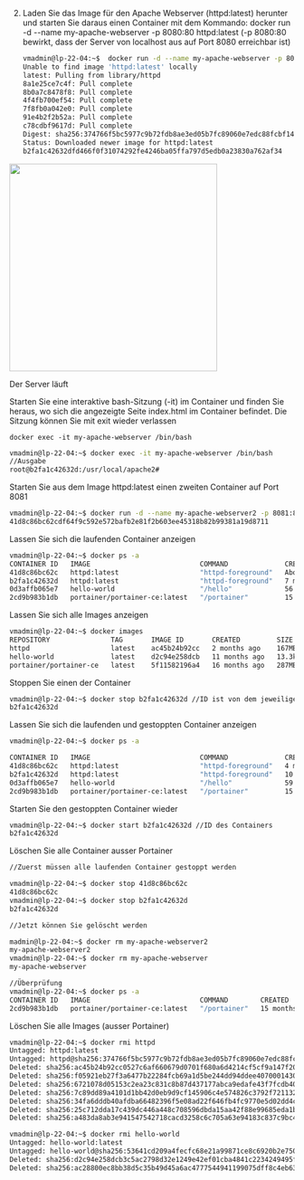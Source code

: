 2. Laden Sie das Image für den Apache Webserver (httpd:latest) herunter und starten Sie daraus einen 
   Container mit dem Kommando: 
   docker run -d --name my-apache-webserver -p 8080:80 httpd:latest 
   (-p 8080:80 bewirkt, dass der Server von localhost aus auf Port 8080 erreichbar ist)
   
   ```bash
   vmadmin@lp-22-04:~$  docker run -d --name my-apache-webserver -p 8080:80 httpd:latest
   Unable to find image 'httpd:latest' locally
   latest: Pulling from library/httpd
   8a1e25ce7c4f: Pull complete 
   8b0a7c8478f8: Pull complete 
   4f4fb700ef54: Pull complete 
   7f8fb0a042e0: Pull complete 
   91e4b2f2b52a: Pull complete 
   c78cdbf9617d: Pull complete 
   Digest: sha256:374766f5bc5977c9b72fdb8ae3ed05b7fc89060e7edc88fcbf142d6988e58eeb
   Status: Downloaded newer image for httpd:latest
   b2fa1c42632dfd466f0f31074292fe4246ba05ffa797d5edb0a23830a762af34
   ```

<img src="file:///C:/Users/Abel%20Solomon%20(Schule/AppData/Roaming/marktext/images/2024-04-02-11-25-42-image.png" title="" alt="" width="367">

Der Server läuft

Starten Sie eine interaktive bash-Sitzung (-it) im Container und finden Sie heraus, wo sich die 
angezeigte Seite index.html im Container befindet. Die Sitzung können Sie mit exit wieder verlassen 

`docker exec -it my-apache-webserver /bin/bash`

```bash
vmadmin@lp-22-04:~$ docker exec -it my-apache-webserver /bin/bash
//Ausgabe
root@b2fa1c42632d:/usr/local/apache2# 
```

Starten Sie aus dem Image httpd:latest einen zweiten Container auf Port 8081

```bash
vmadmin@lp-22-04:~$ docker run -d --name my-apache-webserver2 -p 8081:80 httpd:latest
41d8c86bc62cdf64f9c592e572bafb2e81f2b603ee45318b82b99381a19d8711
```

Lassen Sie sich die laufenden Container anzeigen

```bash
vmadmin@lp-22-04:~$ docker ps -a
CONTAINER ID   IMAGE                           COMMAND              CREATED              STATUS                      PORTS                                                           NAMES
41d8c86bc62c   httpd:latest                    "httpd-foreground"   About a minute ago   Up About a minute           0.0.0.0:8081->80/tcp, :::8081->80/tcp                           my-apache-webserver2
b2fa1c42632d   httpd:latest                    "httpd-foreground"   7 minutes ago        Up 6 minutes                0.0.0.0:8080->80/tcp, :::8080->80/tcp                           my-apache-webserver
0d3affb065e7   hello-world                     "/hello"             56 minutes ago       Exited (0) 56 minutes ago                                                                   agitated_lovelace
2cd9b983b1db   portainer/portainer-ce:latest   "/portainer"         15 months ago        Up About an hour            8000/tcp, 9000/tcp, 0.0.0.0:9443->9443/tcp, :::9443->9443/tcp   portainer
```

Lassen Sie sich alle Images anzeigen

```bash
vmadmin@lp-22-04:~$ docker images
REPOSITORY               TAG       IMAGE ID       CREATED         SIZE
httpd                    latest    ac45b24b92cc   2 months ago    167MB
hello-world              latest    d2c94e258dcb   11 months ago   13.3kB
portainer/portainer-ce   latest    5f11582196a4   16 months ago   287MB
```

Stoppen Sie einen der Container

```bash
vmadmin@lp-22-04:~$ docker stop b2fa1c42632d //ID ist von dem jeweiligen Container
b2fa1c42632d
```

Lassen Sie sich die laufenden und gestoppten Container anzeigen

```bash
vmadmin@lp-22-04:~$ docker ps -a

CONTAINER ID   IMAGE                           COMMAND              CREATED          STATUS                          PORTS                                                           NAMES
41d8c86bc62c   httpd:latest                    "httpd-foreground"   4 minutes ago    Up 4 minutes                    0.0.0.0:8081->80/tcp, :::8081->80/tcp                           my-apache-webserver2
b2fa1c42632d   httpd:latest                    "httpd-foreground"   10 minutes ago   Exited (0) About a minute ago                                                                   my-apache-webserver
0d3affb065e7   hello-world                     "/hello"             59 minutes ago   Exited (0) 59 minutes ago                                                                       agitated_lovelace
2cd9b983b1db   portainer/portainer-ce:latest   "/portainer"         15 months ago    Up About an hour                8000/tcp, 9000/tcp, 0.0.0.0:9443->9443/tcp, :::9443->9443/tcp   portainer
```

Starten Sie den gestoppten Container wieder 

```bash
vmadmin@lp-22-04:~$ docker start b2fa1c42632d //ID des Containers
b2fa1c42632d
```

Löschen Sie alle Container ausser Portainer

```bash
//Zuerst müssen alle laufenden Container gestoppt werden

vmadmin@lp-22-04:~$ docker stop 41d8c86bc62c
41d8c86bc62c
vmadmin@lp-22-04:~$ docker stop b2fa1c42632d
b2fa1c42632d 

//Jetzt können Sie gelöscht werden 

madmin@lp-22-04:~$ docker rm my-apache-webserver2
my-apache-webserver2
vmadmin@lp-22-04:~$ docker rm my-apache-webserver
my-apache-webserver 

//Überprüfung
vmadmin@lp-22-04:~$ docker ps -a
CONTAINER ID   IMAGE                           COMMAND        CREATED         STATUS             PORTS                                                           NAMES
2cd9b983b1db   portainer/portainer-ce:latest   "/portainer"   15 months ago   Up About an hour   8000/tcp, 9000/tcp, 0.0.0.0:9443->9443/tcp, :::9443->9443/tcp   portainer
```

Löschen Sie alle Images (ausser Portainer) 

```bash
vmadmin@lp-22-04:~$ docker rmi httpd
Untagged: httpd:latest
Untagged: httpd@sha256:374766f5bc5977c9b72fdb8ae3ed05b7fc89060e7edc88fcbf142d6988e58eeb
Deleted: sha256:ac45b24b92cc0527c6af660679d0701f680a6d4214cf5cf9a147f20127d9685e
Deleted: sha256:f05921eb27f3a6477b22284fcb69a1d5be244dd94ddee40700014305c6e7b8f3
Deleted: sha256:6721078d05153c2ea23c831c8b87d437177abca9edafe43f7fcdb405a8ac8430
Deleted: sha256:7c89dd89a4101d1bb42d0eb9d9cf145906c4e574826c3792f7211325362e563a
Deleted: sha256:34fa6dddb40afdba66482396f5e08ad22f646fb4fc9770e5d02dd4c61c18db00
Deleted: sha256:25c712dda17c439dc446a448c708596dbda15aa42f88e99685eda1b25d30b2c0
Deleted: sha256:a483da8ab3e941547542718cacd3258c6c705a63e94183c837c9bc44eb608999 

vmadmin@lp-22-04:~$ docker rmi hello-world
Untagged: hello-world:latest
Untagged: hello-world@sha256:53641cd209a4fecfc68e21a99871ce8c6920b2e7502df0a20671c6fccc73a7c6
Deleted: sha256:d2c94e258dcb3c5ac2798d32e1249e42ef01cba4841c2234249495f87264ac5a
Deleted: sha256:ac28800ec8bb38d5c35b49d45a6ac4777544941199075dff8c4eb63e093aa81e
```
